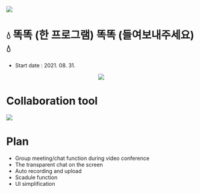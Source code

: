 <img src="https://capsule-render.vercel.app/api?type=soft&color=33b9cc&height=300&section=header&text=DDOK DDOK&fontSize=90&animation=twinkling&fontAlign=48&desc=Graduation project of DCU students.&descAlignY=65&descAlign=62" />


# :droplet: 똑똑 (한 프로그램) 똑똑 (들여보내주세요) :droplet:
- Start date : 2021. 08. 31.
<p align= 'center'>
<a href="https://github.com/choisunghwan/ddokddok/labels/Idea">
    <img src="https://img.shields.io/badge/IDEA ISSUE-%23F7DF1E?&logoColor=black&style=for-the-badge&&logoColor=white"/>
  </a>
</p>

# Collaboration tool
<img src="https://img.shields.io/badge/Slack-4A154B?style=flat-square&logo=Slack&logoColor=white"/></a>


# Plan
- Group meeting/chat function during video conference
- The transparent chat on the screen
- Auto recording and upload
- Scadule function
- UI simplification
